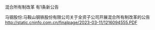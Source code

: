 混合所有制改革 有1条新公告 

马钢股份:马鞍山钢铁股份有限公司关于全资子公司开展混合所有制改革的公告 http://static.cninfo.com.cn/finalpage/2023-03-11/1216094555.PDF 

